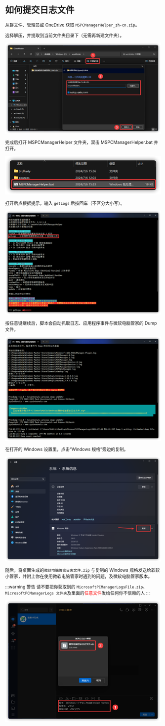 # 如何提交日志文件

从群文件、管理员或 [OneDrive](https://gbcs6-my.sharepoint.com/:f:/g/personal/gucats_gbcs6_onmicrosoft_com/EtKwa-2la71HmG2RxkB5lngBvvRt9CFOYsyJG_HOwYIzNA) 获取 `MSPCManagerHelper_zh-cn.zip`。

选择解压，并提取到当前文件夹目录下（无需再新建文件夹）。

![](../assets/appendix/submit-logs/extract-all.png)

完成后打开 MSPCManagerHelper 文件夹，双击 MSPCManagerHelper.bat 并打开。

![](../assets/appendix/submit-logs/run-bat.png)

打开后点根据提示，输入 `getLogs` 后按回车（不区分大小写）。

![](../assets/appendix/submit-logs/input.png)

按任意键继续后，脚本会自动抓取日志、应用程序事件与微软电脑管家的 Dump 文件。

![](../assets/appendix/submit-logs/working.png)

在打开的 Windows 设置里，点击“Windows 规格”旁边的复制。

![](../assets/appendix/submit-logs/about.png)

随后，将桌面生成的`微软电脑管家日志文件.zip` 与复制的 Windows 规格发送给软软小管家，并附上你在使用微软电脑管家时遇到的问题，及微软电脑管家版本。

:::warning 警告
请不要把你获取到的 `MicrosoftPCManagerLogsFile.zip`、`MicrosoftPCManagerLogs 文件夹`及里面的<font color=red>任意文件</font>发给任何你不信赖的人
:::

![](../assets/appendix/submit-logs/feedback.png)
